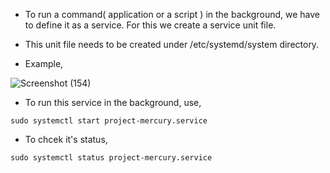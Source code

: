 * To run a command( application or a script ) in the background, we have to define it as a service. For this we create a service unit file. 

* This unit file needs to be created under /etc/systemd/system directory.

* Example,

![Screenshot (154)](https://github.com/NavedtheDev/DevOps-Learnings/assets/98219227/80fb692f-28e4-40c0-bfd7-50471be5c03a)


* To run this service in the background, use, 

```
sudo systemctl start project-mercury.service
```

* To chcek it's status,

```
sudo systemctl status project-mercury.service
```
